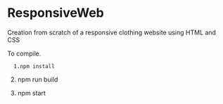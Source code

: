 # ResponsiveWeb
Creation from scratch of a responsive clothing website using HTML and CSS

To compile.

      1.npm install
   
   2. npm run build
  
   3. npm start
 
